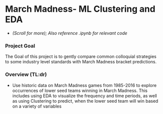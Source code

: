 

# March Madness- ML Clustering and EDA
* *(Scroll for more); Also reference .ipynb for relevant code*

### Project Goal
The Goal of this project is to gently compare common colloquial strategies to some industry level standards with March Madness bracket predictions.

### Overview (TL:dr)
* Use historic data on March Madness games from 1985-2016 to explore occurrences of lower seed teams winning in March Madness. This includes using EDA to visualize the frequency and time periods, as well as using Clustering to predict, when the lower seed team will win based on a variety of variables

